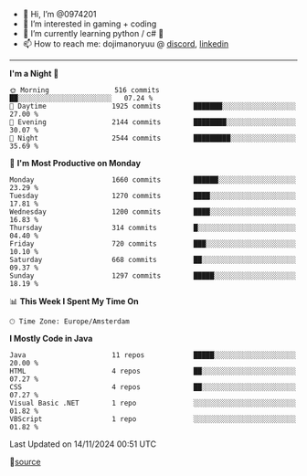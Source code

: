 - 👋 Hi, I’m @0974201
- 👀 I’m interested in gaming + coding
- 🌱 I’m currently learning python / c# 🐍
- 📫 How to reach me: dojimanoryuu @ [discord](https://discord.com "please let me know that you found me on github"), [linkedin](https://www.linkedin.com/in/sonprakiki/)  

<!---
0974201/0974201 is a ✨ special ✨ repository because its `README.md` (this file) appears on your GitHub profile.
You can click the Preview link to take a look at your changes.
--->

----
<!--START_SECTION:waka-->
**I'm a Night 🦉** 

```text
🌞 Morning                516 commits         ██░░░░░░░░░░░░░░░░░░░░░░░   07.24 % 
🌆 Daytime                1925 commits        ███████░░░░░░░░░░░░░░░░░░   27.00 % 
🌃 Evening                2144 commits        ████████░░░░░░░░░░░░░░░░░   30.07 % 
🌙 Night                  2544 commits        █████████░░░░░░░░░░░░░░░░   35.69 % 
```
📅 **I'm Most Productive on Monday** 

```text
Monday                   1660 commits        ██████░░░░░░░░░░░░░░░░░░░   23.29 % 
Tuesday                  1270 commits        ████░░░░░░░░░░░░░░░░░░░░░   17.81 % 
Wednesday                1200 commits        ████░░░░░░░░░░░░░░░░░░░░░   16.83 % 
Thursday                 314 commits         █░░░░░░░░░░░░░░░░░░░░░░░░   04.40 % 
Friday                   720 commits         ███░░░░░░░░░░░░░░░░░░░░░░   10.10 % 
Saturday                 668 commits         ██░░░░░░░░░░░░░░░░░░░░░░░   09.37 % 
Sunday                   1297 commits        █████░░░░░░░░░░░░░░░░░░░░   18.19 % 
```


📊 **This Week I Spent My Time On** 

```text
🕑︎ Time Zone: Europe/Amsterdam
```

**I Mostly Code in Java** 

```text
Java                     11 repos            █████░░░░░░░░░░░░░░░░░░░░   20.00 % 
HTML                     4 repos             ██░░░░░░░░░░░░░░░░░░░░░░░   07.27 % 
CSS                      4 repos             ██░░░░░░░░░░░░░░░░░░░░░░░   07.27 % 
Visual Basic .NET        1 repo              ░░░░░░░░░░░░░░░░░░░░░░░░░   01.82 % 
VBScript                 1 repo              ░░░░░░░░░░░░░░░░░░░░░░░░░   01.82 % 
```




 Last Updated on 14/11/2024 00:51 UTC
<!--END_SECTION:waka-->
🔗[source](https://github.com/anmol098/waka-readme-stats/)
